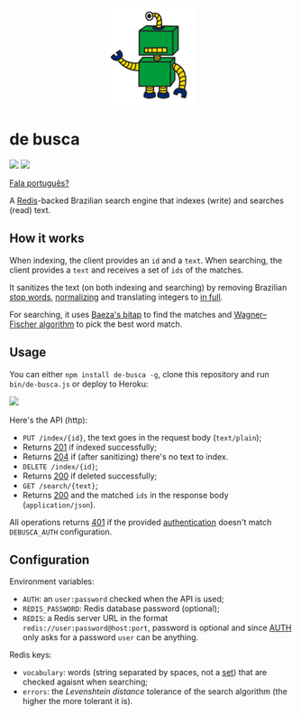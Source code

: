 <p align="center">
  <a href="#de-busca">
    <img alt="logo" src="asset/logo/160x175.png">
  </a>
</p>

# de busca

[![][build-img]][build]
[![][coverage-img]][coverage]

[Fala português?]

A [Redis]-backed Brazilian search engine that indexes (write) and searches (read) text.

[build]:     https://travis-ci.org/codigonosso/de-busca
[build-img]: https://travis-ci.org/codigonosso/de-busca.png

[coverage]:     https://coveralls.io/r/codigonosso/de-busca?branch=master
[coverage-img]: https://coveralls.io/repos/codigonosso/de-busca/badge.png?branch=master

[Fala português?]: README.pt-br.md

[Redis]: http://redis.io

## How it works

When indexing, the client provides an `id` and a `text`.
When searching, the client provides a `text` and receives a set of `ids` of the matches.

It sanitizes the text (on both indexing and searching) by removing Brazilian [stop words], [normalizing] and translating integers to [in full].

For searching, it uses [Baeza's bitap] to find the matches and [Wagner–Fischer algorithm] to pick the best word match.

[stop words]:               https://github.com/tallesl/brazilian-stop-words
[normalizing]:              https://github.com/tallesl/normalization
[in full]:                  https://github.com/tallesl/por-extenso
[Baeza's bitap]:            https://github.com/tallesl/bitap
[Wagner–Fischer algorithm]: https://github.com/tallesl/wagner-fischer

## Usage

You can either `npm install de-busca -g`, clone this repository and run `bin/de-busca.js` or deploy to Heroku:

[![][heroku-img]][heroku]

Here's the API (http):

* `PUT /index/{id}`, the text goes in the request body (`text/plain`);
 * Returns [201] if indexed successfully;
 * Returns [204] if (after sanitizing) there's no text to index.
* `DELETE /index/{id}`;
 * Returns [200] if deleted successfully; 
* `GET /search/{text}`;
 * Returns [200] and the matched `ids` in the response body (`application/json`).

All operations returns [401] if the provided [authentication] doesn't match `DEBUSCA_AUTH` configuration.

[200]: http://en.wikipedia.org/wiki/List_of_HTTP_status_codes#200
[201]: http://en.wikipedia.org/wiki/List_of_HTTP_status_codes#201
[204]: http://en.wikipedia.org/wiki/List_of_HTTP_status_codes#204
[401]: http://en.wikipedia.org/wiki/List_of_HTTP_status_codes#400

[heroku]:     https://heroku.com/deploy
[heroku-img]: https://www.herokucdn.com/deploy/button.png

[authentication]: https://en.wikipedia.org/wiki/Basic_access_authentication

## Configuration

Environment variables:
 * `AUTH`: an `user:password` checked when the API is used;
 * `REDIS_PASSWORD`: Redis database password (optional);
 * `REDIS`: a Redis server URL in the format `redis://user:password@host:port`, password is optional and since [AUTH] only asks for a password `user` can be anything.

Redis keys:
 * `vocabulary`: words (string separated by spaces, not a [set]) that are checked agaisnt when searching;
 * `errors`: the *Levenshtein distance* tolerance of the search algorithm (the higher the more tolerant it is).

[AUTH]: http://redis.io/commands/AUTH
[set]:  http://redis.io/topics/data-types#sets

